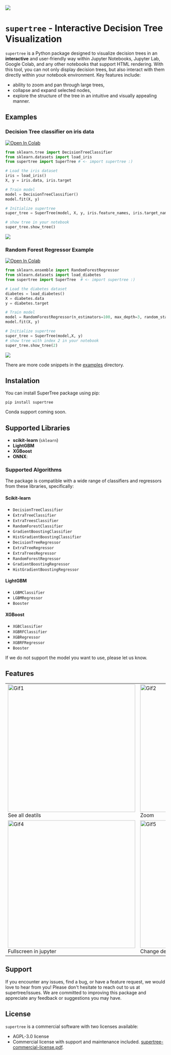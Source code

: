 ![](https://raw.githubusercontent.com/mljar/supertree/main/media/supertree2.gif)

# `supertree` - Interactive Decision Tree Visualization

`supertree` is a Python package designed to visualize decision trees in an **interactive** and user-friendly way within Jupyter Notebooks, Jupyter Lab, Google Colab, and any other notebooks that support HTML rendering. With this tool, you can not only display decision trees, but also interact with them directly within your notebook environment. Key features include:
- ability to zoom and pan through large trees,
- collapse and expand selected nodes, 
- explore the structure of the tree in an intuitive and visually appealing manner.

## Examples

### Decision Tree classifier on iris data 

<a target="_blank" href="https://colab.research.google.com/drive/1f2Xu8CwbXaT33hvh-ze0JK3sBSpXBt5T?usp=sharing">
  <img src="https://colab.research.google.com/assets/colab-badge.svg" alt="Open In Colab"/>
</a>

```python
from sklearn.tree import DecisionTreeClassifier
from sklearn.datasets import load_iris
from supertree import SuperTree # <- import supertree :)

# Load the iris dataset
iris = load_iris()
X, y = iris.data, iris.target

# Train model
model = DecisionTreeClassifier()
model.fit(X, y)

# Initialize supertree
super_tree = SuperTree(model, X, y, iris.feature_names, iris.target_names)

# show tree in your notebook
super_tree.show_tree()
```

![](https://raw.githubusercontent.com/mljar/supertree/main/media/classifier.png)

### Random Forest Regressor Example

<a target="_blank" href="https://colab.research.google.com/drive/1nR7GlrIKcMQYdnMm_duY7a6vscyqTCMj?usp=sharing">
  <img src="https://colab.research.google.com/assets/colab-badge.svg" alt="Open In Colab"/>
</a>

```python
from sklearn.ensemble import RandomForestRegressor
from sklearn.datasets import load_diabetes
from supertree import SuperTree  # <- import supertree :)

# Load the diabetes dataset
diabetes = load_diabetes()
X = diabetes.data
y = diabetes.target

# Train model
model = RandomForestRegressor(n_estimators=100, max_depth=3, random_state=42)
model.fit(X, y)

# Initialize supertree
super_tree = SuperTree(model,X, y)
# show tree with index 2 in your notebook
super_tree.show_tree(2)
```

![](https://raw.githubusercontent.com/mljar/supertree/main/media/regressor.png)

There are more code snippets in the [examples](examples) directory.



## Instalation
You can install SuperTree package using pip:

```
pip install supertree
```

Conda support coming soon.

## Supported Libraries

- **scikit-learn** (`sklearn`)
- **LightGBM**
- **XGBoost**
- **ONNX**:

### Supported Algorithms

The package is compatible with a wide range of classifiers and regressors from these libraries, specifically:

#### Scikit-learn
- `DecisionTreeClassifier`
- `ExtraTreeClassifier`
- `ExtraTreesClassifier`
- `RandomForestClassifier`
- `GradientBoostingClassifier`
- `HistGradientBoostingClassifier`
- `DecisionTreeRegressor`
- `ExtraTreeRegressor`
- `ExtraTreesRegressor`
- `RandomForestRegressor`
- `GradientBoostingRegressor`
- `HistGradientBoostingRegressor`

#### LightGBM
- `LGBMClassifier`
- `LGBMRegressor`
- `Booster`

#### XGBoost
- `XGBClassifier`
- `XGBRFClassifier`
- `XGBRegressor`
- `XGBRFRegressor`
- `Booster`

If we do not support the model you want to use, please let us know.

## Features

<table>
  <tr>
    <td><img src="https://github.com/mljar/supertree/blob/main/media/videos/2_regression_details-ezgif.com-video-to-gif-converter.gif" alt="Gif1" width="400"/><br/>See all deatils</td>
    <td><img src="https://github.com/mljar/supertree/blob/main/media/videos/1_supertree_zoom_an_reset-ezgif.com-video-to-gif-converter.gif" alt="Gif2" width="400"/><br/>Zoom</td>
    <td><img src="https://github.com/mljar/supertree/blob/main/media/videos/3_amount_of_sample_visualized-ezgif.com-video-to-gif-converter.gif" alt="Gif3" width="400"/><br/>Amount of samples in links</td>
  </tr>
  <tr>
    <td><img src="https://github.com/mljar/supertree/blob/main/media/videos/4_fullscreen-ezgif.com-video-to-gif-converter.gif" alt="Gif4" width="400"/><br/>Fullscreen in jupyter</td>
    <td><img src="https://github.com/mljar/supertree/blob/main/media/videos/6_change_depth_dynamicaly-ezgif.com-video-to-gif-converter.gif" alt="Gif5" width="400"/><br/>Change depth</td>
    <td><img src="https://github.com/mljar/supertree/blob/main/media/videos/7_path_to_leaf-ezgif.com-video-to-gif-converter.gif" alt="Gif6" width="400"/><br/>See Path</td>
  </tr>
</table>

## Support

If you encounter any issues, find a bug, or have a feature request, we would love to hear from you! Please don't hesitate to reach out to us at supertree/issues. We are committed to improving this package and appreciate any feedback or suggestions you may have.

## License 

`supertree` is a commercial software with two licenses available:

- AGPL-3.0 license
- Commercial license with support and maintenance included. [supertree-commercial-license.pdf](supertree-commercial-license.pdf).

